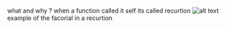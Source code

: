 what and why ?
when a function called it self its called recurtion
![alt text](image.png)
example of the facorial in a recurtion